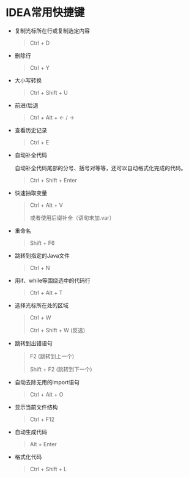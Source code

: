 # IDEA常用快捷键

* 复制光标所在行或复制选定内容

  > Ctrl + D

* 删除行

  > Ctrl + Y

* 大小写转换

  > Ctrl + Shift + U

* 前进/后退

  > Ctrl + Alt + ← / →

* 查看历史记录

  > Ctrl + E

* 自动补全代码

  自动补全代码尾部的分号、括号对等等，还可以自动格式化完成的代码。

  > Ctrl + Shift + Enter

* 快速抽取变量

  > Ctrl + Alt + V
  >
  > 或者使用后缀补全（语句末加.var）

* 重命名

  > Shift + F6

* 跳转到指定的Java文件

  > Ctrl + N

* 用if、while等围绕选中的代码行

  > Ctrl + Alt + T

* 选择光标所在处的区域

  > Ctrl + W
  >
  > Ctrl + Shift + W (反选)

* 跳转到出错语句

  > F2 (跳转到上一个)
  >
  > Shift + F2 (跳转到下一个)

* 自动去除无用的import语句

  > Ctrl + Alt + O

* 显示当前文件结构

  > Ctrl + F12

* 自动生成代码

  > Alt + Enter

* 格式化代码

  > Ctrl + Shift + L